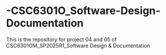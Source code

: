 # -CSC6301O_Software-Design-Documentation
This is the repository for project 04 and 05 of CSC6301OM_SP2025R1_Software Design &amp; Documentation
